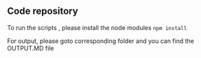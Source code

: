 
## Code repository

To run the scripts , please install the node modules ```npm install```


For output, please goto corresponding folder and you can find the OUTPUT.MD file